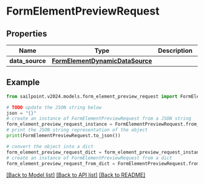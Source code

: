 # FormElementPreviewRequest


## Properties

Name | Type | Description | Notes
------------ | ------------- | ------------- | -------------
**data_source** | [**FormElementDynamicDataSource**](FormElementDynamicDataSource.md) |  | [optional] 

## Example

```python
from sailpoint.v2024.models.form_element_preview_request import FormElementPreviewRequest

# TODO update the JSON string below
json = "{}"
# create an instance of FormElementPreviewRequest from a JSON string
form_element_preview_request_instance = FormElementPreviewRequest.from_json(json)
# print the JSON string representation of the object
print(FormElementPreviewRequest.to_json())

# convert the object into a dict
form_element_preview_request_dict = form_element_preview_request_instance.to_dict()
# create an instance of FormElementPreviewRequest from a dict
form_element_preview_request_from_dict = FormElementPreviewRequest.from_dict(form_element_preview_request_dict)
```
[[Back to Model list]](../README.md#documentation-for-models) [[Back to API list]](../README.md#documentation-for-api-endpoints) [[Back to README]](../README.md)


